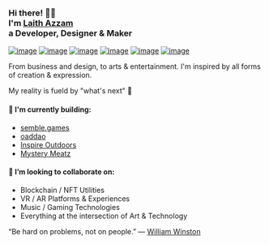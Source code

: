 <!-- Inspired by https://github.com/stephenajulu 🙏 --> 
<!-- Hi there! Feel free to make this your own but don't use my data. Attributions are welcomed -->

<h3>Hi there! 👋🦁<br/>I'm <a href='https://laith.wtf' target='_blank'>Laith Azzam</a><br/>a Developer, Designer & Maker</h3>

[![image](https://img.shields.io/badge/Twitter-1DA1F2?style=for-the-badge&logo=twitter&logoColor=white)](https://twitter.com/LaithWTF)
[![image](https://img.shields.io/badge/LinkedIn-0077B5?style=for-the-badge&logo=linkedin&logoColor=white)](https://www.linkedin.com/in/laithazzam/)
[![image](https://img.shields.io/badge/-Behance-blue?style=for-the-badge&logo=behance&logoColor=white)](https://www.behance.net/LaithAzzam)
[![image](https://img.shields.io/badge/Instagram-E4405F?style=for-the-badge&logo=instagram&logoColor=white)](https://www.instagram.com/laith.wtf/)
[![image](https://img.shields.io/badge/Dribbble-EA4C89?style=for-the-badge&logo=dribbble&logoColor=white)](https://dribbble.com/LAzzam)
[![image](https://img.shields.io/badge/Tumblr-%2336465D.svg?&style=for-the-badge&logo=Tumblr&logoColor=whit)](https://lazzam.tumblr.com/)

From business and design, to arts & entertainment. I'm inspired by all forms of creation & expression.

My reality is fueld by "what's next" 🧙

#### 🔧 I'm currently building:
 - [semble.games](https://www.semble.games/)
 - [oaddao](https://oaddao.xyz/)
 - [Inspire Outdoors](https://inspire-outdoors.com/)
 - [Mystery Meatz](https://mysterymeatz.xyz/)

#### 🤝 I’m looking to collaborate on:
- Blockchain / NFT Utilities
- VR / AR Platforms & Experiences
- Music / Gaming Technologies
- Everything at the intersection of Art & Technology

“Be hard on problems, not on people.” ― [William Winston](https://www.linkedin.com/in/williamrwinston/)
